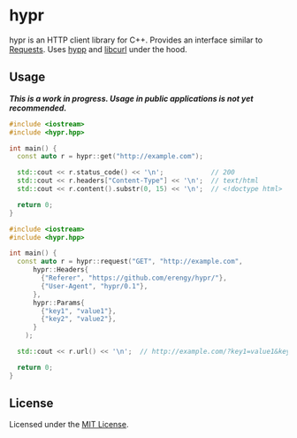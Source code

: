 # hypr

hypr is an HTTP client library for C++. Provides an interface similar to [Requests](https://2.python-requests.org). Uses [hypp](https://github.com/erengy/hypp/) and [libcurl](https://curl.haxx.se) under the hood.

## Usage

***This is a work in progress. Usage in public applications is not yet recommended.***

```cpp
#include <iostream>
#include <hypr.hpp>

int main() {
  const auto r = hypr::get("http://example.com");

  std::cout << r.status_code() << '\n';            // 200
  std::cout << r.headers["Content-Type"] << '\n';  // text/html
  std::cout << r.content().substr(0, 15) << '\n';  // <!doctype html>

  return 0;
}
```

```cpp
#include <iostream>
#include <hypr.hpp>

int main() {
  const auto r = hypr::request("GET", "http://example.com",
      hypr::Headers{
        {"Referer", "https://github.com/erengy/hypr/"},
        {"User-Agent", "hypr/0.1"},
      },
      hypr::Params{
        {"key1", "value1"},
        {"key2", "value2"},
      }
    );

  std::cout << r.url() << '\n';  // http://example.com/?key1=value1&key2=value2

  return 0;
}
```

## License

Licensed under the [MIT License](https://opensource.org/licenses/MIT).
